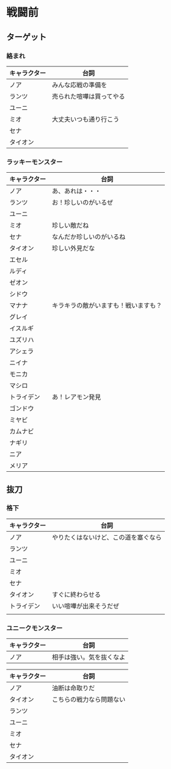 
# 戦闘前

## ターゲット


### 絡まれ

| キャラクター | 台詞                     |
| ------------ | ------------------------ |
| ノア         | みんな応戦の準備を       |
| ランツ       | 売られた喧嘩は買ってやる |
| ユーニ       |                          |
| ミオ         | 大丈夫いつも通り行こう   |
| セナ         |                          |
| タイオン     |                          |


### ラッキーモンスター

| キャラクター | 台詞                                 |
| ------------ | ------------------------------------ |
| ノア         | あ、あれは・・・                     |
| ランツ       | お！珍しいのがいるぜ                 |
| ユーニ       |                                      |
| ミオ         | 珍しい敵だね                         |
| セナ         | なんだか珍しいのがいるね             |
| タイオン     | 珍しい外見だな                       |
| エセル       |                                      |
| ルディ       |                                      |
| ゼオン       |                                      |
| シドウ       |                                      |
| マナナ       | キラキラの敵がいますも！戦いますも？ |
| グレイ       |                                      |
| イスルギ     |                                      |
| ユズリハ     |                                      |
| アシェラ     |                                      |
| ニイナ       |                                      |
| モニカ       |                                      |
| マシロ       |                                      |
| トライデン   | あ！レアモン発見                     |
| ゴンドウ     |                                      |
| ミヤビ       |                                      |
| カムナビ     |                                      |
| ナギリ       |                                      |
| ニア         |                                      |
| メリア       |                                      |


## 抜刀

### 格下

| キャラクター | 台詞                                 |
| ------------ | ------------------------------------ |
| ノア         | やりたくはないけど、この道を塞ぐなら |
| ランツ       |                                      |
| ユーニ       |                                      |
| ミオ         |                                      |
| セナ         |                                      |
| タイオン     | すぐに終わらせる                     |
| トライデン   | いい喧嘩が出来そうだぜ               |
|              |                                      |

### ユニークモンスター


| キャラクター | 台詞                     |
| ------------ | ------------------------ |
| ノア         | 相手は強い。気を抜くなよ |

| キャラクター | 台詞                     |
| ------------ | ------------------------ |
| ノア         | 油断は命取りだ           |
| タイオン     | こちらの戦力なら問題ない |
| ランツ       |                          |
| ユーニ       |                          |
| ミオ         |                          |
| セナ         |                          |
| タイオン     |                          |
